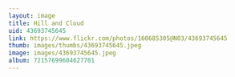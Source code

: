 ```yaml
---
layout: image
title: Hill and Cloud
uid: 43693745645
link: https://www.flickr.com/photos/160685305@N03/43693745645
thumb: images/thumbs/43693745645.jpeg
image: images/43693745645.jpeg
album: 72157699604627701
---
```


